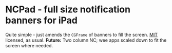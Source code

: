 # NCPad - full size notification banners for iPad
Quite simple - just amends the `CGFrame` of banners to fill the screen. [MIT](http://adam.mit-license.org) licensed, as usual. 
**Future:** Two column NC; wee apps scaled down to fit the screen where needed. 
